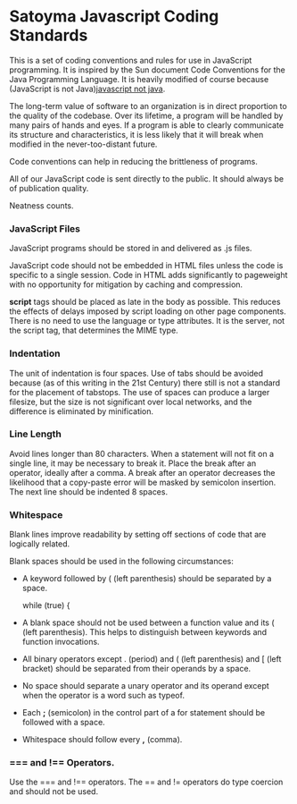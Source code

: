# Satoyma Javascript Coding Standards

This is a set of coding conventions and rules for use in JavaScript programming.
It is inspired by the Sun document Code Conventions for the Java Programming Language.
It is heavily modified of course because (JavaScript is not Java)[javascript not java].

The long-term value of software to an organization is in direct proportion to the quality of the codebase.
Over its lifetime, a program will be handled by many pairs of hands and eyes. If a program is able to clearly
communicate its structure and characteristics, it is less likely that it will break when modified in the never-too-distant future.

Code conventions can help in reducing the brittleness of programs.

All of our JavaScript code is sent directly to the public. It should always be of publication quality.

Neatness counts.

### JavaScript Files

JavaScript programs should be stored in and delivered as .js files.

JavaScript code should not be embedded in HTML files unless the code is specific to a single session.
Code in HTML adds significantly to pageweight with no opportunity for mitigation by caching and
compression.

__script__ tags should be placed as late in the body as possible.
This reduces the effects of delays imposed by script loading on other page components.
There is no need to use the language or type attributes. It is the server, not the
script tag, that determines the MIME type.

### Indentation

The unit of indentation is four spaces. Use of tabs should be avoided because
(as of this writing in the 21st Century) there still is not a standard for the
placement of tabstops. The use of spaces can produce a larger filesize, but the
size is not significant over local networks, and the difference is eliminated by minification.

### Line Length

Avoid lines longer than 80 characters. When a statement will not fit on a single line,
it may be necessary to break it. Place the break after an operator, ideally after a comma.
A break after an operator decreases the likelihood that a copy-paste error will be masked
by semicolon insertion. The next line should be indented 8 spaces.

###  Whitespace

Blank lines improve readability by setting off sections of code that are logically related.

Blank spaces should be used in the following circumstances:

* A keyword followed by ( (left parenthesis) should be separated by a space.

    while (true) {

* A blank space should not be used between a function value and its ( (left parenthesis). This helps to distinguish between keywords and function invocations.
* All binary operators except . (period) and ( (left parenthesis) and [ (left bracket) should be separated from their operands by a space.
* No space should separate a unary operator and its operand except when the operator is a word such as typeof.
* Each __;__ (semicolon) in the control part of a for statement should be followed with a space.
* Whitespace should follow every __,__ (comma).

###  === and !== Operators.

Use the === and !== operators. The == and != operators do type coercion and should not be used.

[javascript not java]: http://javascript.crockford.com/javascript.html
